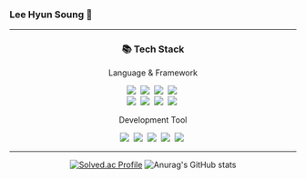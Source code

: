 ### Lee Hyun Soung 👋

<hr>
<h3 align="center">📚 Tech Stack</h3>
<div align="center">
  <p align="center">Language & Framework</p>
  <p align="center">
    <img src="https://img.shields.io/badge/Java-007396?style=flat-square&logo=Java&logoColor=white"/></a>&nbsp
    <img src="https://img.shields.io/badge/C-A8B9CC?style=flat-square&logo=C&logoColor=white"/></a>&nbsp
    <img src="https://img.shields.io/badge/HTML5-E34F26?style=flat-square&logo=HTML5&logoColor=white"/></a>&nbsp
    <img src="https://img.shields.io/badge/CSS3-1572B6?style=flat-square&logo=CSS3&logoColor=white"/></a>&nbsp
    <br>
    <img src="https://img.shields.io/badge/Thymeleaf-005F0F?style=flat-square&logo=Thymeleaf&logoColor=white"/></a>&nbsp
    <img src="https://img.shields.io/badge/MySQL-4479A1?style=flat-square&logo=MySQL&logoColor=white"/></a>&nbsp
    <img src="https://img.shields.io/badge/Spring-6DB33F?style=flat-square&logo=Spring&logoColor=white"/></a>&nbsp
    <img src="https://img.shields.io/badge/SpringBoot-6DB33F?style=flat-square&logo=SpringBoot&logoColor=white"/></a>&nbsp

  </p>
  <p>Development Tool</p>
  <p align="center">
    <img src="https://img.shields.io/badge/IntelliJ IDEA-000000?style=flat-square&logo=IntelliJ IDEA&logoColor=white"/></a>&nbsp
    <img src="https://img.shields.io/badge/Visual Studio Code-007ACC?style=flat-square&logo=Visual Studio Code&logoColor=white"/></a>&nbsp
    <img src="https://img.shields.io/badge/Git-F05032?style=flat-square&logo=Git&logoColor=white"/></a>&nbsp
    <img src="https://img.shields.io/badge/Microsoft Teams-6264A7?style=flat-square&logo=Microsoft Teams&logoColor=white"/></a>&nbsp
    <img src="https://img.shields.io/badge/Notions-000000?style=flat-square&logo=Notions&logoColor=white"/></a>&nbsp
  </p>
</p>
<hr>

[![Solved.ac Profile](http://mazassumnida.wtf/api/v2/generate_badge?boj=chickenman10)](https://solved.ac/chickenman10/)
![Anurag's GitHub stats](https://github-readme-stats.vercel.app/api?username=happiestlife&show_icons=true&theme=radical)
